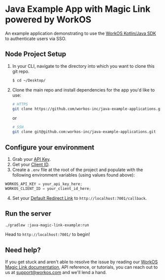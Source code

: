 # Java Example App with Magic Link powered by WorkOS

An example application demonstrating to use the [WorkOS Kotlin/Java SDK](https://github.com/workos-inc/workos-kotlin) to authenticate users via SSO.

## Node Project Setup

1. In your CLI, navigate to the directory into which you want to clone this git repo.

   ```bash
   $ cd ~/Desktop/
   ```

2. Clone the main repo and install dependencies for the app you'd like to use:

   ```bash
   # HTTPS
   git clone https://github.com/workos-inc/java-example-applications.git
   ```

   or

   ```bash
   # SSH
   git clone git@github.com:workos-inc/java-example-applications.git
   ```

## Configure your environment

1. Grab your [API Key](https://dashboard.workos.com/api-keys).
2. Get your [Client ID](https://dashboard.workos.com/configuration).
3. Create a `.env` file at the root of the project and populate with the
   following environment variables (using values found above):

```typescript
WORKOS_API_KEY = your_api_key_here;
WORKOS_CLIENT_ID = your_client_id_here;
```

4. Set your [Default Redirect Link](https://dashboard.workos.com/configuration) to `http://localhost:7001/callback`.

## Run the server

```sh
./gradlew :java-magic-link-example:run
```

Head to `http://localhost:7001/` to begin!

## Need help?

If you get stuck and aren't able to resolve the issue by reading our [WorkOS Magic Link documentation](https://workos.com/docs/magic-link/guide/introduction), API reference, or tutorials, you can reach out to us at support@workos.com and we'll lend a hand.

